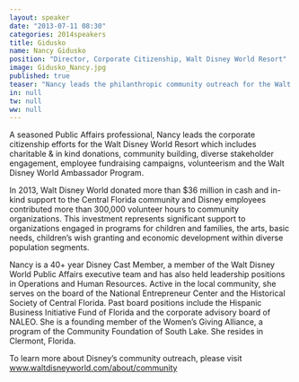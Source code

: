 ```yaml
---
layout: speaker
date: "2013-07-11 08:30"
categories: 2014speakers
title: Gidusko
name: Nancy Gidusko
position: "Director, Corporate Citizenship, Walt Disney World Resort"
image: Gidusko_Nancy.jpg
published: true
teaser: "Nancy leads the philanthropic community outreach for the Walt Disney World Resort which includes charitable donations, community programs, employee fundraising campaigns and volunteerism."
in: null
tw: null
ww: null
---
```

A seasoned Public Affairs professional, Nancy leads the corporate citizenship efforts for the Walt Disney World Resort which includes charitable & in kind donations, community building, diverse stakeholder engagement, employee fundraising campaigns, volunteerism and the Walt Disney World Ambassador Program.

In 2013, Walt Disney World donated more than $36 million in cash and in-kind support to the Central Florida community and Disney employees contributed more than 300,000 volunteer hours to community organizations. This investment represents significant support to organizations engaged in programs for children and families, the arts, basic needs, children’s wish granting and economic development within diverse population segments.

Nancy is a 40+ year Disney Cast Member, a member of the Walt Disney World Public Affairs executive team and has also held leadership positions in Operations and Human Resources. Active in the local community, she serves on the board of the National Entrepreneur Center and the Historical Society of Central Florida. Past board positions include the Hispanic Business Initiative Fund of Florida and the corporate advisory board of NALEO. She is a founding member of the Women’s Giving Alliance, a program of the Community Foundation of South Lake. She resides in Clermont, Florida. 

To learn more about Disney’s community outreach, please visit www.waltdisneyworld.com/about/community